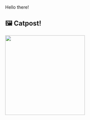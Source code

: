 Hello there!



## 🖼️ Catpost!

<sub>
    <img src="https://cdn2.thecatapi.com/images/6i4.jpg" height="256">
</sub>

